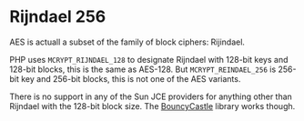 # Rijndael 256

AES is actuall a subset of the family of block ciphers: Rijindael.

PHP uses `MCRYPT_RIJNDAEL_128` to designate Rijndael with 128-bit keys and 128-bit blocks, this is the same as AES-128. But `MCRYPT_REINDAEL_256` is 256-bit key and 256-bit blocks, this is not one of the AES variants.

There is no support in any of the Sun JCE providers for anything other than Rijndael with the 128-bit block size. The [BouncyCastle](http://www.bouncycastle.org/java.html) library works though.